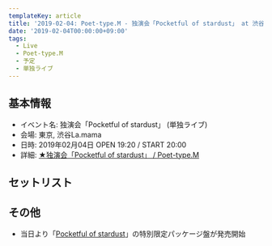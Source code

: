 ```yaml
---
templateKey: article
title: '2019-02-04: Poet-type.M - 独演会「Pocketful of stardust」 at 渋谷La.mama'
date: '2019-02-04T00:00:00+09:00'
tags:
  - Live
  - Poet-type.M
  - 予定
  - 単独ライブ
---
```

## 基本情報

* イベント名: 独演会「Pocketful of stardust」 (単独ライブ)
* 会場: 東京, 渋谷La.mama
* 日時: 2019年02月04日 OPEN 19:20 / START 20:00
* 詳細: [★独演会「Pocketful of stardust」 / Poet-type.M](https://ptm-net.com/schedule/date/2019/02#sc-link4845)

## セットリスト

## その他

- 当日より「[Pocketful of stardust](/articles/2019-01-09-000000)」の特別限定パッケージ盤が発売開始
